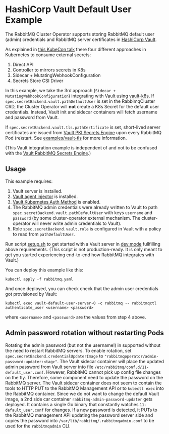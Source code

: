 # HashiCorp Vault Default User Example

The RabbitMQ Cluster Operator supports storing RabbitMQ default user (admin) credentials and RabbitMQ server certificates in
[HashiCorp Vault](https://www.vaultproject.io/).

As explained in [this KubeCon talk](https://youtu.be/w0k7MI6sCJg?t=177) there four different approaches in Kubernetes to consume external secrets:
1. Direct API
2. Controller to mirrors secrets in K8s
3. Sidecar + MutatingWebhookConfiguration
4. Secrets Store CSI Driver

In this example, we take the 3rd approach (`Sidecar + MutatingWebhookConfiguration`) integrating with Vault using [vault-k8s](https://github.com/hashicorp/vault-k8s). If `spec.secretBackend.vault.pathDefaultUser` is set in the RabbimqCluster CRD, the Cluster Operator will **not** create a K8s Secret for the default user credentials. Instead, Vault init and sidecar containers will fetch username and password from Vault.

If `spec.secretBackend.vault.tls.pathCertificate` is set, short-lived server certificates are issued from [Vault PKI Secrets Engine](https://www.vaultproject.io/docs/secrets/pki) upon every RabbitMQ Pod (re)start. See [examples/vault-tls](../vault-tls) for more information.

(This Vault integration example is independent of and not to be confused with the [Vault RabbitMQ Secrets Engine](https://www.vaultproject.io/docs/secrets/rabbitmq).)

## Usage

This example requires:
1. Vault server is installed.
2. [Vault agent injector](https://www.vaultproject.io/docs/platform/k8s/injector) is installed.
3. [Vault Kubernetes Auth Method](https://www.vaultproject.io/docs/auth/kubernetes) is enabled.
4. The RabbitMQ admin credentials were already written to Vault to path `spec.secretBackend.vault.pathDefaultUser` with keys `username` and `password` (by some cluster-operator external mechanism. The cluster-operator will never write admin credentials to Vault).
5. Role `spec.secretBackend.vault.role` is configured in Vault with a policy to read from `pathDefaultUser`.

Run script [setup.sh](./setup.sh) to get started with a Vault server in [dev mode](https://www.vaultproject.io/docs/concepts/dev-server) fullfilling above requirements. (This script is not production-ready. It is only meant to get you started experiencing end-to-end how RabbitMQ integrates with Vault.)

You can deploy this example like this:

```shell
kubectl apply -f rabbitmq.yaml
```

And once deployed, you can check check that the admin user credentials got provisioned by Vault:

```shell
kubectl exec vault-default-user-server-0 -c rabbitmq -- rabbitmqctl authenticate_user <username> <password>
```
where `<username>` and `<password>` are the values from step 4 above.

## Admin password rotation without restarting Pods
Rotating the admin password (but not the username!) in supported without the need to restart RabbitMQ servers.
To enable rotation, set `spec.secretBackend.credentialUpdaterImage` to `"rabbitmqoperator/admin-password-updater:<tag>"`.
The Vault sidecar container will place the updated admin password from Vault server into file `/etc/rabbitmq/conf.d/11-default_user.conf`.
However, RabbitMQ cannot pick up config file changes on the fly.
Therefore, some component need to update the password on the RabbitMQ server.
The Vault sidecar container does not seem to contain the tools to HTTP PUT to the RabbitMQ Management API or to `kubectl exec` into the RabbitMQ container.
Since we do not want to change the default Vault image, a 2nd side car container `rabbitmq-admin-password-updater` gets deployed.
It contains a single Go binary that constantly watches `11-default_user.conf` for changes.
If a new password is detected, it PUTs to the RabbitMQ management API updating the password server side and copies the password into `/var/lib/rabbitmq/.rabbitmqadmin.conf` to be used for the `rabbitmqadmin` CLI.
